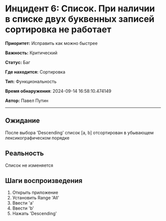 # Инцидент 6: Список. При наличии в списке двух буквенных записей сортировка не работает

**Приоритет:** Исправить как можно быстрее

**Важность:** Критический

**Статус:** Баг

**Где находится:** Сортировка

**Тип:** Функциональность

**Время обнаружения**: 2024-09-14 16:58:10.474149

**Автор:** Павел Путин

--------------------

## Ожидание

После выбора 'Descending' список [a, b] отсортирован в убывающем лексикографическом порядке

## Реальность

Список не изменяется

## Шаги воспроизведения

1. Открыть приложение
2. Установить Range 'All'
3. Ввести 'a'
4. Ввести 'b'
5. Нажать 'Descending'

